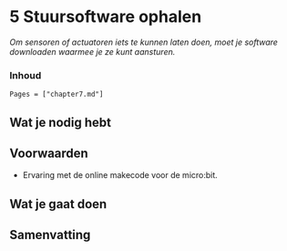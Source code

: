 # 5 Stuursoftware ophalen

*Om sensoren of actuatoren iets te kunnen laten doen, moet je software downloaden waarmee je ze kunt aansturen.*

### Inhoud

```@contents
Pages = ["chapter7.md"]
```

## Wat je nodig hebt

## Voorwaarden

- Ervaring met de online makecode voor de micro:bit.

## Wat je gaat doen

## Samenvatting
